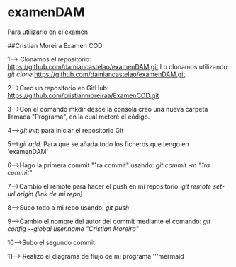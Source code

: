 # examenDAM
Para utilizarlo en el examen

##Cristian Moreira Examen COD

1--> Clonamos el repositorio: https://github.com/damiancastelao/examenDAM.git
	Lo clonamos utilizando: *git clone* https://github.com/damiancastelao/examenDAM.git
	
2-->Creo un repositorio en GitHub: https://github.com/cristianmoreiraa/ExamenCOD.git

3-->Con el comando mkdir desde la consola creo una nueva carpeta llamada "Programa", en la cual meteré el código.

4-->*git init*: para iniciar el repositorio Git

5-->*git add*. Para que se añada todo los ficheros que tengo en 'examenDAM'

6-->Hago la primera commit "1ra commit" usando: *git commit -m "1ra commit"*

7-->Cambio el remote para hacer el push en mi repositorio: *git remote set-url origin (link de mi repo)*
 
8-->Subo todo a mi repo usando: *git push*

9-->Cambio el nombre del autor del commit mediante el comando: *git config --global user.name "Cristian Moreira"*

10-->Subo el segundo commit

11--> Realizo el diagrama de flujo de mi programa
	'''mermaid

